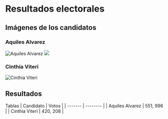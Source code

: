 # Resultados electorales 

## Imágenes de los candidatos
### Aquiles Alvarez
![Aquiles Alvarez](/ruta/a/la/imagen.jpg)
<img src="https://static.educalingo.com/img/en/800/stream.jpg">
### Cinthia Viteri
![Cinthia Viteri](/ruta/a/la/imagen.jpg)

## Resultados 
Tablas 
| Candidato | Votos   |
| ------- | -------- |
| Aquiles Alvarez  | 551, 996   |
| Cinthia Viteri   | 420, 208   |

